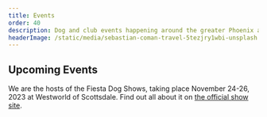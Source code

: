 ```yaml
---
title: Events
order: 40
description: Dog and club events happening around the greater Phoenix area.
headerImage: /static/media/sebastian-coman-travel-5tezjry1wbi-unsplash.jpg
---
```


## Upcoming Events

We are the hosts of the Fiesta Dog Shows, taking place November 24-26, 2023 at Westworld of Scottsdale.  Find out all about it on [the official show site](https://www.fiestadogshows.com/).
